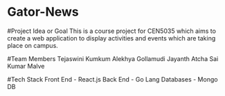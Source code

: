 # Gator-News

#Project Idea or Goal
This is a course project for CEN5035 which aims to create a web application to display activities and events which are taking place on campus. 

#Team Members 
Tejaswini Kumkum
Alekhya Gollamudi
Jayanth Atcha
Sai Kumar Malve 

#Tech Stack 
Front End - React.js
Back End - Go Lang 
Databases - Mongo DB
